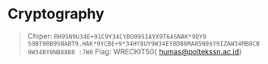 # Cryptography
> Chiper: `RH95N9U34E+91C9Y34CY8O095IAYX9T6ASNAK*9QY9 S9BT90B9SNABT9.HAK*9YCBE+9*34HY8UY9W34EY8DB8MA85N9$Y9IZAW34MB8CB9W34BY8NB88B8 :7W0`
> Flag: WRECKIT50{ humas@poltekssn.ac.id}

